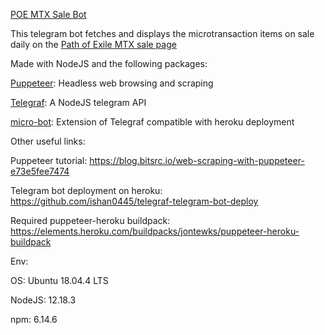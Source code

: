 [POE MTX Sale Bot](https://telegram.me/POEMTXSaleBot)

This telegram bot fetches and displays the microtransaction items on sale daily on the [Path of Exile MTX sale page](https://www.pathofexile.com/shop/category/daily-deals#)



Made with NodeJS and the following packages:

[Puppeteer](https://github.com/puppeteer/puppeteer): Headless web browsing and scraping 

[Telegraf](https://telegraf.js.org/#/): A NodeJS telegram API

[micro-bot](https://www.npmjs.com/package/micro-bot): Extension of Telegraf compatible with heroku deployment



Other useful links: 

Puppeteer tutorial: https://blog.bitsrc.io/web-scraping-with-puppeteer-e73e5fee7474

Telegram bot deployment on heroku: https://github.com/ishan0445/telegraf-telegram-bot-deploy

Required puppeteer-heroku buildpack: https://elements.heroku.com/buildpacks/jontewks/puppeteer-heroku-buildpack

Env: 

OS: Ubuntu 18.04.4 LTS

NodeJS: 12.18.3

npm: 6.14.6